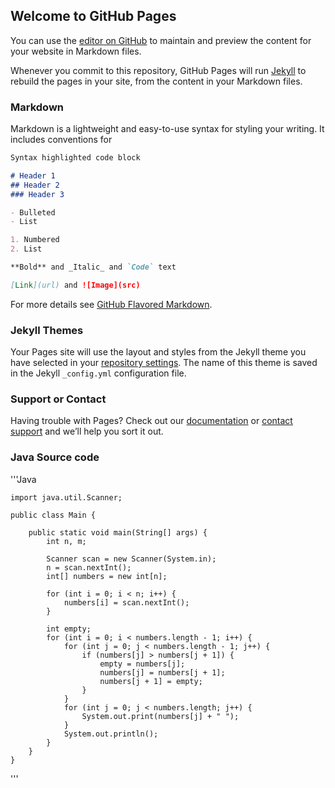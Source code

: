 ## Welcome to GitHub Pages

You can use the [editor on GitHub](https://github.com/2020-1-OSS-team5/2020-1-OSS-team5.github.io/edit/master/README.md) to maintain and preview the content for your website in Markdown files.

Whenever you commit to this repository, GitHub Pages will run [Jekyll](https://jekyllrb.com/) to rebuild the pages in your site, from the content in your Markdown files.

### Markdown

Markdown is a lightweight and easy-to-use syntax for styling your writing. It includes conventions for

```markdown
Syntax highlighted code block

# Header 1
## Header 2
### Header 3

- Bulleted
- List

1. Numbered
2. List

**Bold** and _Italic_ and `Code` text

[Link](url) and ![Image](src)
```

For more details see [GitHub Flavored Markdown](https://guides.github.com/features/mastering-markdown/).

### Jekyll Themes

Your Pages site will use the layout and styles from the Jekyll theme you have selected in your [repository settings](https://github.com/2020-1-OSS-team5/2020-1-OSS-team5.github.io/settings). The name of this theme is saved in the Jekyll `_config.yml` configuration file.

### Support or Contact

Having trouble with Pages? Check out our [documentation](https://help.github.com/categories/github-pages-basics/) or [contact support](https://github.com/contact) and we’ll help you sort it out.



### Java Source code


'''Java

	import java.util.Scanner;

	public class Main {

		public static void main(String[] args) {
			int n, m;

			Scanner scan = new Scanner(System.in);
			n = scan.nextInt();
			int[] numbers = new int[n];
	
			for (int i = 0; i < n; i++) {
				numbers[i] = scan.nextInt();
			}

			int empty;
			for (int i = 0; i < numbers.length - 1; i++) {
				for (int j = 0; j < numbers.length - 1; j++) {
					if (numbers[j] > numbers[j + 1]) {
						empty = numbers[j];
						numbers[j] = numbers[j + 1];
						numbers[j + 1] = empty;
					}
				}
				for (int j = 0; j < numbers.length; j++) {
					System.out.print(numbers[j] + " ");
				}
				System.out.println();
			}
		}
	}


'''
